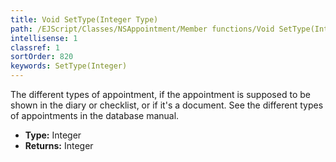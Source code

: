 ```yaml
---
title: Void SetType(Integer Type)
path: /EJScript/Classes/NSAppointment/Member functions/Void SetType(Integer p_0)
intellisense: 1
classref: 1
sortOrder: 820
keywords: SetType(Integer)
---
```



The different types of appointment, if the appointment is supposed to be shown in the diary or checklist, or if it's a document. See the different types of appointments in the database manual.



* **Type:** Integer
* **Returns:** Integer


